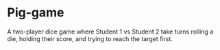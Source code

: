 # Pig-game
A two-player dice game where Student 1 vs Student 2 take turns rolling a die, holding their score, and trying to reach the target first.
